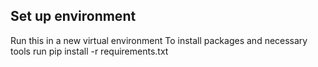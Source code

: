 ## Set up environment
Run this in a new virtual environment
To install packages and necessary tools run pip install -r requirements.txt